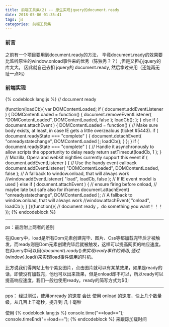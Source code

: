 ```yaml
---
title: 前端工具集(2) -- 原生实现jquery的document.ready
date: 2018-05-06 01:35:41
tags: js
categories: 前端工具集
---
```

### 前言
之前有一个项目要用到document.ready的方法，
毕竟document.ready的效果要比监听原生的window.onload事件来的优秀（陈独秀？？）,但是又担心jquery的库太大。
因此就自己去扣 jquery的 document.ready, 然后拿过来用（还能再无耻一点吗）

### 前端实现

{% codeblock lang:js %}
// document ready

(function(loadCb){
    var DOMContentLoaded;
    if ( document.addEventListener ) {
        DOMContentLoaded = function() {
            document.removeEventListener( "DOMContentLoaded", DOMContentLoaded, false );
            loadCb();
        };
    } else if ( document.attachEvent ) {
        DOMContentLoaded = function() {
            // Make sure body exists, at least, in case IE gets a little overzealous (ticket #5443).
            if ( document.readyState === "complete" ) {
                document.detachEvent( "onreadystatechange", DOMContentLoaded );
                loadCb();
            }
        };
    }
    if ( document.readyState === "complete" ) {
        // Handle it asynchronously to allow scripts the opportunity to delay ready
        return setTimeout(loadCb, 1 );
    }
    // Mozilla, Opera and webkit nightlies currently support this event
    if ( document.addEventListener ) {
        // Use the handy event callback
        document.addEventListener( "DOMContentLoaded", DOMContentLoaded, false );
        // A fallback to window.onload, that will always work
        //window.addEventListener( "load", loadCb, false );
        // If IE event model is used
    } else if ( document.attachEvent ) {
        // ensure firing before onload,
        // maybe late but safe also for iframes
        document.attachEvent( "onreadystatechange", DOMContentLoaded );
        // A fallback to window.onload, that will always work
        //window.attachEvent( "onload", loadCb );
    }
})(function(){
    // document ready ，do something you want！！！
});
{% endcodeblock %}

---
ps：最后附上两者的差别

在jQuery中，load是所有Dom元素创建完毕、图片、Css等都加载完毕后才被触发，而ready则是Dom元素创建完毕后就被触发，这样可以提高网页的响应速度。在jQuery中可以用$(document).ready()来实现ready事件的调用,通过$(window).load()来实现load事件调用的时机。

比方说我们得网站上有个美女图片，点击图片就可以有某某效果，如果是ready的话，即使没有加载完，他也可以出来效果，但是onload却不可以，所以ready可以提高响应速度。我们一般也使用ready。ready的简写方式为$();

----

pps： 经过测试，使用onready 的速度 会比 使用 onload 的速度，快上几个数量级，从几百上千毫秒，提升到 几十毫秒

使用 
{% codeblock lang:js %}
console.time("==load==");
console.timeEnd("==load==");
{% endcodeblock %}
来跟踪加载时间


